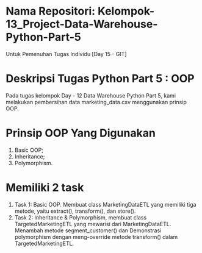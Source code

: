 # Nama Repositori: Kelompok-13_Project-Data-Warehouse-Python-Part-5
Untuk Pemenuhan Tugas Individu [Day 15 - GIT]

# Deskripsi Tugas Python Part 5 : OOP
Pada tugas kelompok Day - 12 Data Warehouse Python Part 5, kami melakukan pembersihan data marketing_data.csv menggunakan prinsip OOP.

# Prinsip OOP Yang Digunakan
1. Basic OOP;
2. Inheritance;
3. Polymorphism.
   
# Memiliki 2 task
1. Task 1: Basic OOP. Membuat class MarketingDataETL yang memiliki tiga metode, yaitu extract(), transform(), dan store().
2. Task 2: Inheritance & Polymorphism, membuat class TargetedMarketingETL yang mewarisi dari MarketingDataETL. Menambah metode segment_customer() dan Demonstrasi polymorphism dengan meng-override metode transform() dalam TargetedMarketingETL.
